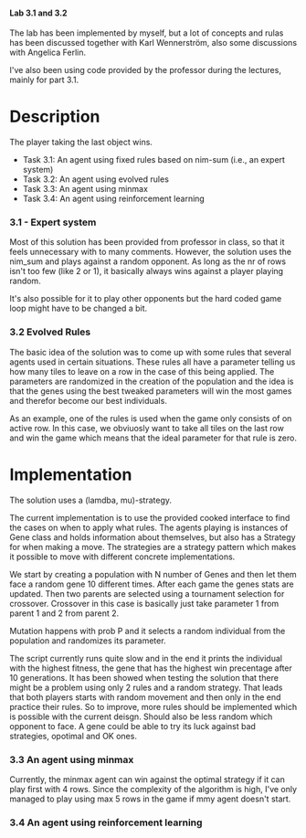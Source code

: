 #### Lab 3.1 and 3.2

The lab has been implemented by myself, but a lot of concepts and rulas has been discussed together with Karl Wennerström, also some discussions with Angelica Ferlin.

I've also been using code provided by the professor during the lectures, mainly for part 3.1.

# Description
The player taking the last object wins.

- Task 3.1: An agent using fixed rules based on nim-sum (i.e., an expert system)
- Task 3.2: An agent using evolved rules
- Task 3.3: An agent using minmax
- Task 3.4: An agent using reinforcement learning

### 3.1 - Expert system

Most of this solution has been provided from professor in class, so that it feels unnecessary
with to many comments. However, the solution uses the nim_sum and plays against a random opponent. As long as the nr 
of rows isn't too few (like 2 or 1), it basically always wins against a player playing random.

It's also possible for it to play other opponents but the hard coded game loop might have to be changed a bit.


### 3.2 Evolved Rules
The basic idea of the solution was to come up with some rules that several agents used in certain situations. These rules all
have a parameter telling us how many tiles to leave on a row in the case of this being applied. The parameters are randomized in the 
creation of the population and the idea is that the genes using the best tweaked parameters will win the most games and therefor become
our best individuals.

As an example, one of the rules is used when the game only consists of on active row. In this case, we obviuosly want to take all tiles on the last row 
and win the game which means that the ideal parameter for that rule is zero.

# Implementation 
The solution uses a (lamdba, mu)-strategy.

The current implementation is to use the provided cooked interface to find the cases on when to apply what rules. The agents playing is instances of 
Gene class and holds information about themselves, but also has a Strategy for when making a move. The strategies are a strategy pattern which makes it possible
to move with different concrete implementations.

We start by creating a population with N number of Genes and then let them face a random gene 10 different times. After each game the genes stats are updated.
Then two parents are selected using a tournament selection for crossover. Crossover in this case is basically just take parameter 1 from parent 1 and 2 from parent 2.

Mutation happens with prob P and it selects a random individual from the population and randomizes its parameter. 

The script currently runs quite slow and in the end it prints the individual with the highest fitness, the gene that has the highest win precentage after
10 generations. It has been showed when testing the solution that there might be a problem using only 2 rules and a random strategy. That leads that both players
starts with random movement and then only in the end practice their rules. So to improve, more rules should be implemented which is possible with the current deisgn.
Should also be less random which opponent to face. A gene could be able to try its luck against bad strategies, opotimal and OK ones.


### 3.3 An agent using minmax

Currently, the minmax agent can win against the optimal strategy if it can play first with 4 rows. Since the complexity of the algorithm is high, I've only managed to play
using max 5 rows in the game if mmy agent doesn't start.

### 3.4 An agent using reinforcement learning
